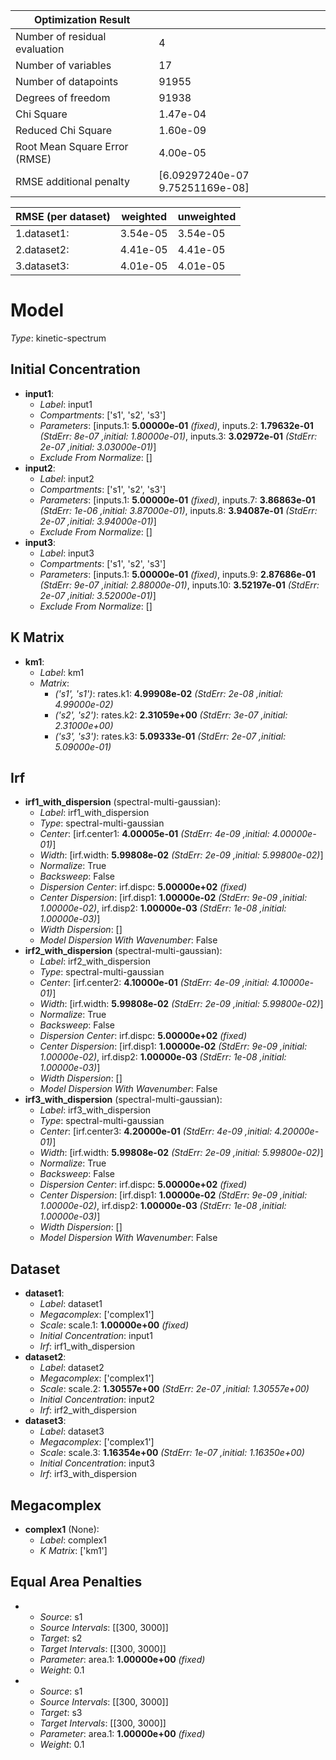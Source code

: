 | Optimization Result           |                                 |
|-------------------------------|---------------------------------|
| Number of residual evaluation | 4                               |
| Number of variables           | 17                              |
| Number of datapoints          | 91955                           |
| Degrees of freedom            | 91938                           |
| Chi Square                    | 1.47e-04                        |
| Reduced Chi Square            | 1.60e-09                        |
| Root Mean Square Error (RMSE) | 4.00e-05                        |
| RMSE additional penalty       | [6.09297240e-07 9.75251169e-08] |

| RMSE (per dataset)   |   weighted |   unweighted |
|----------------------|------------|--------------|
| 1.dataset1:          |   3.54e-05 |     3.54e-05 |
| 2.dataset2:          |   4.41e-05 |     4.41e-05 |
| 3.dataset3:          |   4.01e-05 |     4.01e-05 |

# Model

_Type_: kinetic-spectrum

## Initial Concentration

* **input1**:
  * *Label*: input1
  * *Compartments*: ['s1', 's2', 's3']
  * *Parameters*: [inputs.1: **5.00000e-01** *(fixed)*, inputs.2: **1.79632e-01** *(StdErr: 8e-07 ,initial: 1.80000e-01)*, inputs.3: **3.02972e-01** *(StdErr: 2e-07 ,initial: 3.03000e-01)*]
  * *Exclude From Normalize*: []
* **input2**:
  * *Label*: input2
  * *Compartments*: ['s1', 's2', 's3']
  * *Parameters*: [inputs.1: **5.00000e-01** *(fixed)*, inputs.7: **3.86863e-01** *(StdErr: 1e-06 ,initial: 3.87000e-01)*, inputs.8: **3.94087e-01** *(StdErr: 2e-07 ,initial: 3.94000e-01)*]
  * *Exclude From Normalize*: []
* **input3**:
  * *Label*: input3
  * *Compartments*: ['s1', 's2', 's3']
  * *Parameters*: [inputs.1: **5.00000e-01** *(fixed)*, inputs.9: **2.87686e-01** *(StdErr: 9e-07 ,initial: 2.88000e-01)*, inputs.10: **3.52197e-01** *(StdErr: 2e-07 ,initial: 3.52000e-01)*]
  * *Exclude From Normalize*: []

## K Matrix

* **km1**:
  * *Label*: km1
  * *Matrix*: 
    * *('s1', 's1')*: rates.k1: **4.99908e-02** *(StdErr: 2e-08 ,initial: 4.99000e-02)*
    * *('s2', 's2')*: rates.k2: **2.31059e+00** *(StdErr: 3e-07 ,initial: 2.31000e+00)*
    * *('s3', 's3')*: rates.k3: **5.09333e-01** *(StdErr: 2e-07 ,initial: 5.09000e-01)*
  

## Irf

* **irf1_with_dispersion** (spectral-multi-gaussian):
  * *Label*: irf1_with_dispersion
  * *Type*: spectral-multi-gaussian
  * *Center*: [irf.center1: **4.00005e-01** *(StdErr: 4e-09 ,initial: 4.00000e-01)*]
  * *Width*: [irf.width: **5.99808e-02** *(StdErr: 2e-09 ,initial: 5.99800e-02)*]
  * *Normalize*: True
  * *Backsweep*: False
  * *Dispersion Center*: irf.dispc: **5.00000e+02** *(fixed)*
  * *Center Dispersion*: [irf.disp1: **1.00000e-02** *(StdErr: 9e-09 ,initial: 1.00000e-02)*, irf.disp2: **1.00000e-03** *(StdErr: 1e-08 ,initial: 1.00000e-03)*]
  * *Width Dispersion*: []
  * *Model Dispersion With Wavenumber*: False
* **irf2_with_dispersion** (spectral-multi-gaussian):
  * *Label*: irf2_with_dispersion
  * *Type*: spectral-multi-gaussian
  * *Center*: [irf.center2: **4.10000e-01** *(StdErr: 4e-09 ,initial: 4.10000e-01)*]
  * *Width*: [irf.width: **5.99808e-02** *(StdErr: 2e-09 ,initial: 5.99800e-02)*]
  * *Normalize*: True
  * *Backsweep*: False
  * *Dispersion Center*: irf.dispc: **5.00000e+02** *(fixed)*
  * *Center Dispersion*: [irf.disp1: **1.00000e-02** *(StdErr: 9e-09 ,initial: 1.00000e-02)*, irf.disp2: **1.00000e-03** *(StdErr: 1e-08 ,initial: 1.00000e-03)*]
  * *Width Dispersion*: []
  * *Model Dispersion With Wavenumber*: False
* **irf3_with_dispersion** (spectral-multi-gaussian):
  * *Label*: irf3_with_dispersion
  * *Type*: spectral-multi-gaussian
  * *Center*: [irf.center3: **4.20000e-01** *(StdErr: 4e-09 ,initial: 4.20000e-01)*]
  * *Width*: [irf.width: **5.99808e-02** *(StdErr: 2e-09 ,initial: 5.99800e-02)*]
  * *Normalize*: True
  * *Backsweep*: False
  * *Dispersion Center*: irf.dispc: **5.00000e+02** *(fixed)*
  * *Center Dispersion*: [irf.disp1: **1.00000e-02** *(StdErr: 9e-09 ,initial: 1.00000e-02)*, irf.disp2: **1.00000e-03** *(StdErr: 1e-08 ,initial: 1.00000e-03)*]
  * *Width Dispersion*: []
  * *Model Dispersion With Wavenumber*: False

## Dataset

* **dataset1**:
  * *Label*: dataset1
  * *Megacomplex*: ['complex1']
  * *Scale*: scale.1: **1.00000e+00** *(fixed)*
  * *Initial Concentration*: input1
  * *Irf*: irf1_with_dispersion
* **dataset2**:
  * *Label*: dataset2
  * *Megacomplex*: ['complex1']
  * *Scale*: scale.2: **1.30557e+00** *(StdErr: 2e-07 ,initial: 1.30557e+00)*
  * *Initial Concentration*: input2
  * *Irf*: irf2_with_dispersion
* **dataset3**:
  * *Label*: dataset3
  * *Megacomplex*: ['complex1']
  * *Scale*: scale.3: **1.16354e+00** *(StdErr: 1e-07 ,initial: 1.16350e+00)*
  * *Initial Concentration*: input3
  * *Irf*: irf3_with_dispersion

## Megacomplex

* **complex1** (None):
  * *Label*: complex1
  * *K Matrix*: ['km1']

## Equal Area Penalties

* 
  * *Source*: s1
  * *Source Intervals*: [[300, 3000]]
  * *Target*: s2
  * *Target Intervals*: [[300, 3000]]
  * *Parameter*: area.1: **1.00000e+00** *(fixed)*
  * *Weight*: 0.1
* 
  * *Source*: s1
  * *Source Intervals*: [[300, 3000]]
  * *Target*: s3
  * *Target Intervals*: [[300, 3000]]
  * *Parameter*: area.1: **1.00000e+00** *(fixed)*
  * *Weight*: 0.1

